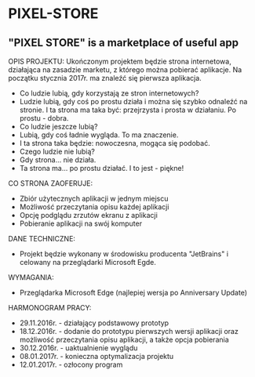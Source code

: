 # PIXEL-STORE
"PIXEL STORE" is a marketplace of useful app
--------------------------------------------
OPIS PROJEKTU: Ukończonym projektem będzie strona internetowa, działająca na zasadzie marketu, z którego można pobierać aplikacje. 
Na początku stycznia 2017r. ma znaleźć się pierwsza aplikacja. 
- Co ludzie lubią, gdy korzystają ze stron internetowych? 
 - Ludzie lubią, gdy coś po prostu działa i można się szybko odnaleźć na stronie.
I ta strona ma taka być: przejrzysta i prosta w działaniu. Po prostu - dobra.
- Co ludzie jeszcze lubią?
 - Lubią, gdy coś ładnie wygląda. To ma znaczenie.
  - I ta strona taka będzie: nowoczesna, mogąca się podobać.
- Czego ludzie nie lubią?
 - Gdy strona... nie działa.
  - Ta strona ma... po prostu działać. I to jest - piękne!

CO STRONA ZAOFERUJE:
- Zbiór użytecznych aplikacji w jednym miejscu
- Możliwość przeczytania opisu każdej aplikacji
- Opcję podglądu zrzutów ekranu z aplikacji
- Pobieranie aplikacji na swój komputer

DANE TECHNICZNE:
- Projekt będzie wykonany w środowisku producenta "JetBrains" i celowany na przeglądarki Microsoft Egde.

WYMAGANIA: 
- Przeglądarka Microsoft Edge (najlepiej wersja po Anniversary Update)

HARMONOGRAM PRACY:
- 29.11.2016r. - działający podstawowy prototyp
- 18.12.2016r. - dodanie do prototypu pierwszych wersji aplikacji oraz możliwość przeczytania opisu aplikacji, a także opcja pobierania
- 30.12.2016r. - uaktualnienie wyglądu
- 08.01.2017r. - konieczna optymalizacja projektu
- 12.01.2017r. - ozłocony program
